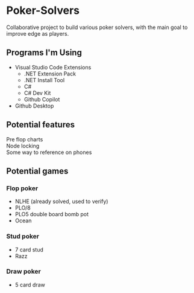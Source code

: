 # Poker-Solvers
Collaborative project to build various poker solvers, with the main goal to improve edge as players.  

## Programs I'm Using
- Visual Studio Code
  Extensions
  - .NET Extension Pack
  - .NET Install Tool
  - C#
  - C# Dev Kit
  - Github Copilot
- Github Desktop

## Potential features
Pre flop charts  
Node locking  
Some way to reference on phones  

## Potential games
### Flop poker  
- NLHE (already solved, used to verify)  
- PLO/8  
- PLO5 double board bomb pot  
- Ocean  
### Stud poker  
- 7 card stud  
- Razz  
### Draw poker  
- 5 card draw  

